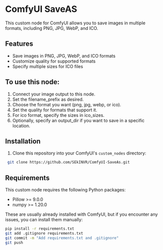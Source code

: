# ComfyUI SaveAS

This custom node for ComfyUI allows you to save images in multiple formats, including PNG, JPG, WebP, and ICO.

## Features

- Save images in PNG, JPG, WebP, and ICO formats
- Customize quality for supported formats
- Specify multiple sizes for ICO files

 ## To use this node:
1. Connect your image output to this node.
2. Set the filename_prefix as desired.
3. Choose the format you want (png, jpg, webp, or ico).
4. Set the quality for formats that support it.
5. For ico format, specify the sizes in ico_sizes.
6. Optionally, specify an output_dir if you want to save in a specific location.

## Installation

1. Clone this repository into your ComfyUI's `custom_nodes` directory:
```bash
 git clone https://github.com/SEkINVR/ComfyUI-SaveAs.git
```
## Requirements

This custom node requires the following Python packages:
- Pillow >= 9.0.0
- numpy >= 1.20.0

These are usually already installed with ComfyUI, but if you encounter any issues, you can install them manually:
```bash
pip install -r requirements.txt
git add .gitignore requirements.txt
git commit -m "Add requirements.txt and .gitignore"
git push
